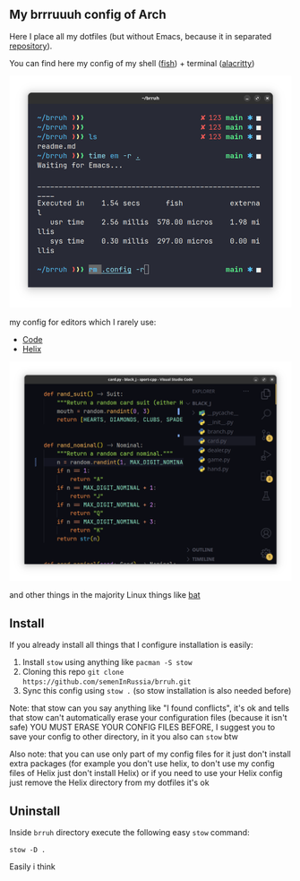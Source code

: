 My brrruuuh config of Arch
---

Here I place all my dotfiles (but without Emacs, because it in separated [repository](https://github.com/semeninrussia/emacs.el)).

You can find here my config of my shell ([fish](https://fishshell.com/)) + terminal ([alacritty](https://alacritty.org/ "GPU terminal"))

![my shell screen](./doc/shell.png)

my config for editors which I rarely use:

- [Code](https://devrant.com/rants/5333874/my-biggest-problem-with-visual-studio-code-is-that-every-fucking-piece-of-shit-d)
- [Helix](https://helix-editor.com/)

![vsc](./doc/vsc.png)

and other things in the majority Linux things like [bat](https://github.com/sharkdp/bat)

## Install


If you already install all things that I configure installation is easily:

1. Install `stow` using anything like `pacman -S stow`
1. Cloning this repo `git clone https://github.com/semenInRussia/brruh.git`
2. Sync this config using `stow .` (so stow installation is also needed before)

Note: that stow can you say anything like "I found conflicts", it's ok and tells that stow can't automatically erase your configuration files (because it isn't safe) YOU MUST ERASE YOUR CONFIG FILES BEFORE, I suggest you to save your config to other directory, in it you also can `stow` btw

Also note: that you can use only part of my config files for it just don't install extra packages (for example you don't use helix, to don't use my config files of Helix just don't install Helix) or if you need to use your Helix config just remove the Helix directory from my dotfiles it's ok

## Uninstall

Inside `brruh` directory execute the following easy `stow` command:

```shell
stow -D .
```

Easily i think
